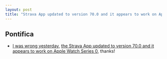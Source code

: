 ```yaml
---
layout: post
title: "Strava App updated to version 70.0 and it appears to work on Apple Watch Series 0, thanks!"
---
```


## Pontifica

* [I was wrong yesterday](http://rolandtanglao.com/2018/10/28/p1-the-strava-app-no-longer-works-on-my-apple-watch-original-aka-series-0/), [the Strava App updated to version 70.0 and it appears to work on Apple Watch Series 0](https://support.strava.com/hc/en-us/articles/360018719631-Apple-Watch-App-Crashing-with-Latest-Update), thanks!

